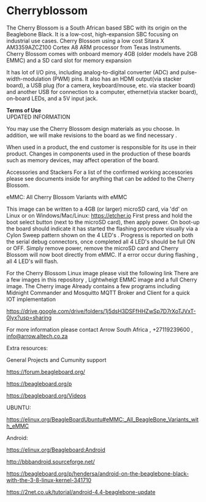 # Cherryblossom

The Cherry Blossom is a South African based SBC with its origin on the Beaglebone Black. It is a low-cost, high-expansion SBC focusing on industrial use cases. 
Cherry Blossom using a low cost Sitara X AM3359AZCZ100 Cortex A8 ARM processor from Texas Instruments. 
Cherry Blossom comes with onboard memory 4GB (older models have 2GB EMMC) and a SD card slot for memory expansion 

 It has lot of I/O pins, including analog-to-digital converter (ADC) and pulse-width-modulation (PWM) pins. 
 It also has an HDMI output(via stacker board), a USB plug (for a camera, keyboard/mouse, etc. via stacker board) and another USB for connection to a computer, ethernet(via stacker board), on-board LEDs, and a 5V input jack.
 
<b><p>Terms of Use</b></br>
UPDATED INFORMATION

You may use the Cherry Blossom design materials as you choose. 
In addition, we will make revisions to the board as we find necessary . 

When used in a product, the end customer is responsible for its use in their product. 
Changes in components used in the production of these boards such as memory devices, may affect operation of the board.

Accessories and Stackers
For a list of the confirmed working accessories please see documents inside for anything that can be added to the Cherry Blossom.

eMMC: All Cherry Blossom Variants with eMMC

This image can be written to a 4GB (or larger) microSD card, via 'dd' on Linux or on Windows/Mac/Linux: https://etcher.io First press and hold the boot select button (next to the microSD card), then apply power. On boot-up the board should indicate it has started the flashing procedure visually via a Cylon Sweep pattern shown on the 4 LED's . Progress is reported on both the serial debug connectors, once completed all 4 LED's should be full ON or OFF. Simply remove power, remove the microSD card and Cherry Blossom will now boot directly from eMMC. If a error occur during flashing , all 4 LED's will flash.

For the Cherry Blossom Linux image please visit the following link
There are a few images in this repository , Lightwheigt EMMC image and a full Cherry image. The Cherry image Already contains a few programs including Midnight Commander and Mosquitto MQTT Broker and Client for a quick IOT implementation

https://drive.google.com/drive/folders/1j5dsH3DSFfHHZwSp7D7rXoTJVxT-0lyx?usp=sharing

For more information please contact Arrow South Africa , +27119239600 , info@arrow.altech.co.za


Extra resources:

General Projects and Cumunity support

https://forum.beagleboard.org/

https://beagleboard.org/p

https://beagleboard.org/Videos


<tr><td>
 
 UBUNTU:

https://elinux.org/BeagleBoardUbuntu#eMMC:_All_BeagleBone_Variants_with_eMMC

Android:

https://elinux.org/Beagleboard:Android

http://bbbandroid.sourceforge.net/

https://beagleboard.org/p/hendersa/android-on-the-beaglebone-black-with-the-3-8-linux-kernel-341710

https://2net.co.uk/tutorial/android-4.4-beaglebone-update
 </td></tr>





